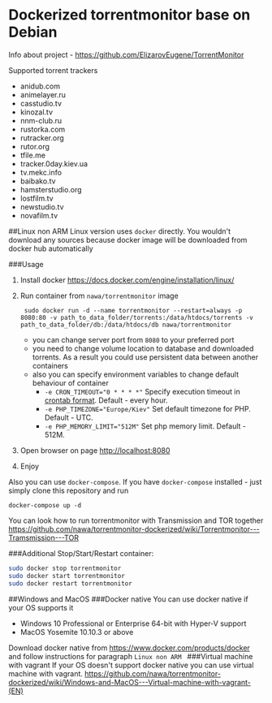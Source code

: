 Dockerized torrentmonitor base on Debian
========

Info about project - https://github.com/ElizarovEugene/TorrentMonitor

Supported torrent trackers
* anidub.com
* animelayer.ru
* casstudio.tv
* kinozal.tv
* nnm-club.ru
* rustorka.com
* rutracker.org
* rutor.org
* tfile.me
* tracker.0day.kiev.ua
* tv.mekc.info
* baibako.tv
* hamsterstudio.org
* lostfilm.tv
* newstudio.tv
* novafilm.tv

##Linux non ARM
Linux version uses `docker` directly. You wouldn't download any sources because docker image will be downloaded from docker hub automatically

###Usage
1. Install docker https://docs.docker.com/engine/installation/linux/
2. Run container from `nawa/torrentmonitor` image

		sudo docker run -d --name torrentmonitor --restart=always -p 8080:80 -v path_to_data_folder/torrents:/data/htdocs/torrents -v path_to_data_folder/db:/data/htdocs/db nawa/torrentmonitor

	* you can change server port from `8080` to your preferred port
	* you need to change volume location to database and downloaded torrents. As a result you could use persistent data between another containers
	* also you can specify environment variables to change default behaviour of container 
		* `-e CRON_TIMEOUT="0 * * * *"` Specify execution timeout in [crontab format](https://crontab.guru/examples.html). Default - every hour.
		* `-e PHP_TIMEZONE="Europe/Kiev"` Set default timezone for PHP. Default - UTC.
		* `-e PHP_MEMORY_LIMIT="512M"` Set php memory limit. Default - 512M.

3. Open browser on page [http://localhost:8080](http://localhost:8080)
4. Enjoy

Also you can use `docker-compose`.
If you have `docker-compose` installed - just simply clone this repository and run 
	
    docker-compose up -d
    
You can look how to run torrentmonitor with Transmission and TOR together https://github.com/nawa/torrentmonitor-dockerized/wiki/Torrentmonitor---Tramsmission---TOR

###Additional
Stop/Start/Restart container:
```bash
sudo docker stop torrentmonitor
sudo docker start torrentmonitor
sudo docker restart torrentmonitor
```

##Windows and MacOS
###Docker native
You can use docker native if your OS supports it
	
* Windows 10 Professional or Enterprise 64-bit with Hyper-V support
* MacOS Yosemite 10.10.3 or above

Download docker native from https://www.docker.com/products/docker and follow instructions for paragraph `Linux non ARM
`
###Virtual machine with vagrant
If your OS doesn't support docker native you can use virtual machine with vagrant. https://github.com/nawa/torrentmonitor-dockerized/wiki/Windows-and-MacOS---Virtual-machine-with-vagrant-(EN)
